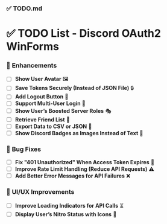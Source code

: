 ### ✅ **TODO.md**
# ✅ TODO List - Discord OAuth2 WinForms

### 🔹 **Enhancements**
- [ ] **Show User Avatar** 🖼  
- [ ] **Save Tokens Securely (Instead of JSON File)** 🔒  
- [ ] **Add Logout Button** 🔄  
- [ ] **Support Multi-User Login** 👥  
- [ ] **Show User’s Boosted Server Roles** 🎭  
- [ ] **Retrieve Friend List** 👫  
- [ ] **Export Data to CSV or JSON** 📄  
- [ ] **Show Discord Badges as Images Instead of Text** 🏅  

### 🔹 **Bug Fixes**
- [ ] **Fix "401 Unauthorized" When Access Token Expires** 🔄  
- [ ] **Improve Rate Limit Handling (Reduce API Requests)** ⚠️  
- [ ] **Add Better Error Messages for API Failures** ❌  

### 🔹 **UI/UX Improvements**  
- [ ] **Improve Loading Indicators for API Calls** ⏳  
- [ ] **Display User’s Nitro Status with Icons** 🚀  
